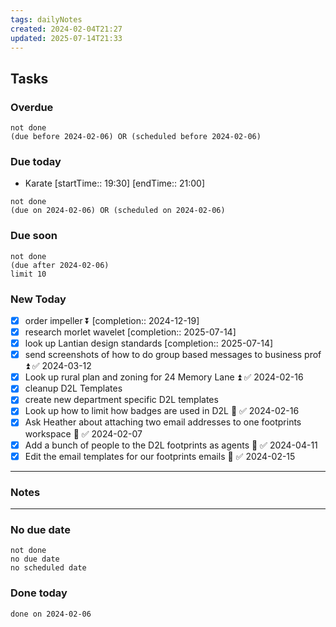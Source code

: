 ```yaml
---
tags: dailyNotes
created: 2024-02-04T21:27
updated: 2025-07-14T21:33
---
```

## Tasks
### Overdue
```tasks
not done
(due before 2024-02-06) OR (scheduled before 2024-02-06)
```

### Due today
-  Karate [startTime:: 19:30]  [endTime:: 21:00]
```tasks
not done
(due on 2024-02-06) OR (scheduled on 2024-02-06)
```

### Due soon
```tasks
not done
(due after 2024-02-06)
limit 10
```

### New Today
- [x] order impeller ⏬ [completion:: 2024-12-19]
- [x] research morlet wavelet [completion:: 2025-07-14]
- [x] look up Lantian design standards [completion:: 2025-07-14]
- [x] send screenshots of how to do group based messages to business prof ⏫ ✅ 2024-03-12
- [x] Look up rural plan and zoning for 24 Memory Lane ⏫ ✅ 2024-02-16
- [x] cleanup D2L Templates
- [x] create new department specific D2L templates
- [x] Look up how to limit how badges are used in D2L 🔼 ✅ 2024-02-16
- [x] Ask Heather about attaching two email addresses to one footprints workspace 🔺 ✅ 2024-02-07
- [x] Add a bunch of people to the D2L footprints as agents 🔺 ✅ 2024-04-11
- [x] Edit the email templates for our footprints emails 🔺 ✅ 2024-02-15

----
### Notes

----
### No due date
```tasks
not done
no due date
no scheduled date
```

### Done today
```tasks
done on 2024-02-06
```
